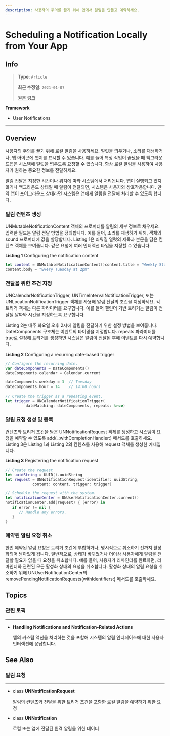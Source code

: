 ```yaml
---
description: 사용자의 주의를 끌기 위해 앱에서 알림을 만들고 예약하세요.
---
```


# Scheduling a Notification Locally from Your App

## Info
> **Type**: `Article`
>
> **최근 수정일**: `2021-01-07`
>
> [원문 링크](https://developer.apple.com/documentation/usernotifications/scheduling_a_notification_locally_from_your_app)

**Framework**

- User Notifications

---

## Overview

사용자의 주의를 끌기 위해 로컬 알림을 사용하세요. 얼럿을 띄우거나, 소리를 재생하거나, 앱 아이콘에 뱃지를 표시할 수 있습니다. 예를 들어 특정 작업이 끝났을 때 백그라운드앱은 시스템에 얼럿을 띄우도록 요청할 수 있습니다. 항상 로컬 알림을 사용하여 사용자가 원하는 중요한 정보를 전달하세요.

알림 전달은 지정한 시간이나 위치에 따라 시스템에서 처리됩니다. 앱이 실행되고 있지 않거나 백그라운드 상태일 때 알림이 전달되면, 시스템은 사용자와 상호작용합니다. 만약 앱이 포어그라운드 상태라면 시스템은 앱에게 알림을 전달해 처리할 수 있도록 합니다.

### 알림 컨텐츠 생성

UNMutableNotificationContent 객체의 프로퍼티를 알림의 세부 정보로 채우세요. 입력한 필드는 알림 전달 방법을 정의합니다. 예를 들어, 소리를 재생하기 위해, 객체의 sound 프로퍼티에 값을 할당합니다. Listing 1은 띄워질 얼럿의 제목과 본문을 담은 컨텐츠 객체를 보여줍니다. 같은 요청에 여러 인터랙션 타입을 지정할 수 있습니다.

**Listing 1** Configuring the notification content

```swift
let content = UNMutableNotificationContent()content.title = "Weekly Staff Meeting"
content.body = "Every Tuesday at 2pm"
```

### 전달을 위한 조건 지정

UNCalendarNotificationTrigger, UNTimeIntervalNotificationTrigger, 또는 UNLocationNotificationTrigger 객체를 사용해 알림 전달의 조건을 지정하세요. 각 트리거 객체는 다른 파라미터를 요구합니다. 예를 들어 캘린더 기반 트리거는 알림이 전달될 날짜와 시간을 지정하도록 요구합니다.

Listing 2는 매주 화요일 오후 2시에 알림을 전달하기 위한 설정 방법을 보여줍니다. DateComponents 구조체는 이벤트의 타이밍을 지정합니다. repeats 파라미터를 true로 설정해 트리거를 생성하면 시스템은 알림이 전달된 후에 이벤트를 다시 예약합니다.

**Listing 2** Configuring a recurring date-based trigger

```swift
// Configure the recurring date.
var dateComponents = DateComponents()
dateComponents.calendar = Calendar.current

dateComponents.weekday = 3  // Tuesday
dateComponents.hour = 14    // 14:00 hours
   
// Create the trigger as a repeating event.    
let trigger = UNCalendarNotificationTrigger(
         dateMatching: dateComponents, repeats: true)
```

### 알림 요청 생성 및 등록

컨텐츠와 트리거 조건을 담은 UNNotificationRequest 객체를 생성하고 시스템이 요청을 예약할 수 있도록 add(_:withCompletionHandler:) 메서드를 호출하세요. Listing 3은 Listing 1과 Listing 2의 컨텐츠를 사용해 request 객체를 생성한 예제입니다.

**Listing 3** Registering the notification request

```swift
// Create the request
let uuidString = UUID().uuidString
let request = UNNotificationRequest(identifier: uuidString, 
            content: content, trigger: trigger)

// Schedule the request with the system.
let notificationCenter = UNUserNotificationCenter.current()
notificationCenter.add(request) { (error) in
   if error != nil {
      // Handle any errors.
   }
}
```

### 예약된 알림 요청 취소

한번 예약된 알림 요청은 트리거 조건에 부합하거나, 명시적으로 취소하기 전까지 활성화되어 남아있게 됩니다. 일반적으로, 상태가 바뀌었거나 더이상 사용자에게 알림을 전달할 필요가 없을 때 요청을 취소합니다. 예를 들어, 사용자가 리마인더를 완료하면, 리마인더와 관련된 모든 활성화 상태의 요청을 취소합니다. 활성화 상태의 알림 요청을 취소하기 위해 UNUserNotificationCenter의 removePendingNotificationRequests(withIdentifiers:) 메서드를 호출하세요.

## Topics

### 관련 토픽

---

- **Handling Notifications and Notification-Related Actions**

  앱의 커스텀 액션을 처리하는 것을 포함해 시스템의 알림 인터페이스에 대한 사용자 인터랙션에 응답합니다.

## See Also

### 알림 요청

---

- class **UNNotificationRequest**

  알림의 컨텐츠와 전달을 위한 트리거 조건을 포함한 로컬 알림을 예약하기 위한 요청

- class **UNNotification**

  로컬 또는 앱에 전달된 원격 알림을 위한 데이터

